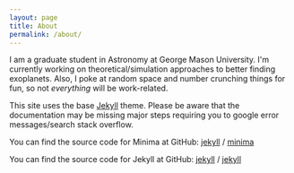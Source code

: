 ```yaml
---
layout: page
title: About
permalink: /about/
---
```


I am a graduate student in Astronomy at George Mason University. I'm currently working on theoretical/simulation approaches to better finding exoplanets. Also, I poke at random space and number crunching things for fun, so not *everything* will be work-related.

This site uses the base [Jekyll](https://jekyllrb.com) theme. Please be aware that the documentation may be missing major steps requiring you to google error messages/search stack overflow.

You can find the source code for Minima at GitHub:
[jekyll][jekyll-organization] /
[minima](https://github.com/jekyll/minima)

You can find the source code for Jekyll at GitHub:
[jekyll][jekyll-organization] /
[jekyll](https://github.com/jekyll/jekyll)


[jekyll-organization]: https://github.com/jekyll
